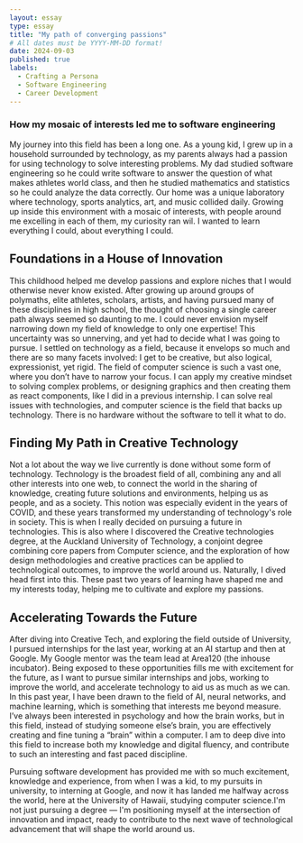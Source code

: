 ```yaml
---
layout: essay
type: essay
title: "My path of converging passions"
# All dates must be YYYY-MM-DD format!
date: 2024-09-03
published: true
labels:
  - Crafting a Persona
  - Software Engineering
  - Career Development
---
```



### How my mosaic of interests led me to software engineering

My journey into this field has been a long one. As a young kid, I grew up in a household surrounded by technology, as my parents always had a passion for using technology to solve interesting problems. My dad studied software engineering so he could write software to answer the question of what makes athletes world class, and then he studied mathematics and statistics so he could analyze the data correctly. Our home was a unique laboratory where technology, sports analytics, art, and music collided daily. Growing up inside this environment with a mosaic of interests, with people around me excelling in each of them, my curiosity ran wil. I wanted to learn everything I could, about everything I could. 

## Foundations in a House of Innovation

This childhood helped me develop passions and explore niches that I would otherwise never know existed. After growing up around groups of polymaths, elite athletes, scholars, artists, and having pursued many of these disciplines in high school, the thought of choosing a single career path always seemed so daunting to me. I could never envision myself narrowing down my field of knowledge to only one expertise! This uncertainty was so unnerving, and yet had to decide what I was going to pursue. I settled on technology as a field, because it envelops so much and there are so many facets involved: I get to be creative, but also logical, expressionist, yet rigid. The field of computer science is such a vast one, where you don’t have to narrow your focus. I can apply my creative mindset to solving complex problems, or designing graphics and then creating them as react components, like I did in a previous internship. I can solve real issues with technologies, and computer science is the field that backs up technology. There is no hardware without the software to tell it what to do. 

## Finding My Path in Creative Technology

Not a lot about the way we live currently is done without some form of technology. Technology is the broadest field of all, combining any and all other interests into one web, to connect the world in the sharing of knowledge, creating future solutions and environments, helping us as people, and as a society. This notion was especially evident in the years of COVID, and these years transformed my understanding of technology's role in society. This is when I really decided on pursuing a future in technologies. This is also where I discovered the Creative technologies degree, at the Auckland University of Technology, a conjoint degree combining core papers from Computer science, and the exploration of how design methodologies and creative practices can be applied to technological outcomes, to improve the world around us. Naturally, I dived head first into this. These past two years of learning have shaped me and my interests today, helping me to cultivate and explore my passions. 

## Accelerating Towards the Future

After diving into Creative Tech, and exploring the field outside of University, I pursued internships for the last year, working at an AI startup and then at Google. My Google mentor was the team lead at Area120 (the inhouse incubator). Being exposed to these opportunities fills me with excitement for the future, as I want to pursue similar internships and jobs, working to improve the world, and accelerate technology to aid us as much as we can. In this past year, I have been drawn to the field of AI, neural networks, and machine learning, which is something that interests me beyond measure. I’ve always been interested in psychology and how the brain works, but in this field, instead of studying someone else’s brain,  you are effectively creating and fine tuning a “brain” within a computer. I am to deep dive into this field to increase both my knowledge and digital fluency, and contribute to such an interesting and fast paced discipline. 

Pursuing software development has provided me with so much excitement, knowledge and experience, from when I was a kid, to my pursuits in university, to interning at Google, and now it has landed me halfway across the world, here at the University of Hawaii, studying computer science.I'm not just pursuing a degree — I'm positioning myself at the intersection of innovation and impact, ready to contribute to the next wave of technological advancement that will shape the world around us.
